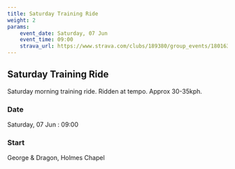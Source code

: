 ```yaml
---
title: Saturday Training Ride
weight: 2
params:
    event_date: Saturday, 07 Jun
    event_time: 09:00
    strava_url: https://www.strava.com/clubs/189380/group_events/1801637
---
```


## Saturday Training Ride 

Saturday morning training ride. Ridden at tempo. Approx 30-35kph.

### Date

Saturday, 07 Jun : 09:00

### Start

George &amp; Dragon, Holmes Chapel


